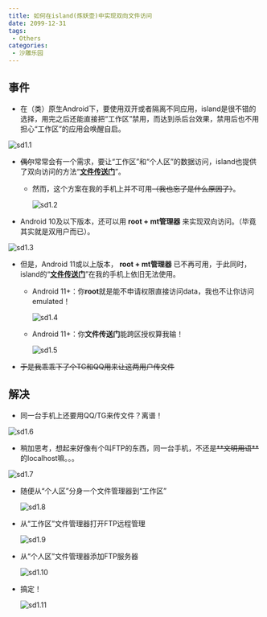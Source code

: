 ```yaml
---
title: 如何在island(炼妖壶)中实现双向文件访问
date: 2099-12-31
tags:
 - Others
categories:
 - 沙雕乐园
---
```


<!-- # 如何在island(炼妖壶)中实现双向文件访问 -->

## 事件

- 在（类）原生Android下，要使用双开或者隔离不同应用，island是很不错的选择，用完之后还能直接把“工作区”禁用，而达到杀后台效果，禁用后也不用担心“工作区”的应用会唤醒自启。

![sd1.1](.\images\sd1.1.jpg)



- ~~偶尔~~常常会有一个需求，要让“工作区”和“个人区”的数据访问，island也提供了双向访问的方法“[**文件传送门**](https://github.com/oasisfeng/island/blob/gh-pages/files.md)”。

  - 然而，这个方案在我的手机上并不可用~~（我也忘了是什么原因了）~~。

    ![sd1.2](.\images\sd1.2.jpg)

- Android 10及以下版本，还可以用 **root + mt管理器** 来实现双向访问。（毕竟其实就是双用户而已）。

![sd1.3](.\images\sd1.3.jpg)

- 但是，Android 11或以上版本， **root + mt管理器** 已不再可用，于此同时，island的“[**文件传送门**](https://github.com/oasisfeng/island/blob/gh-pages/files.md)”在我的手机上依旧无法使用。

  - Android 11+：你**root**就是能不申请权限直接访问data，我也不让你访问emulated！

    ![sd1.4](.\images\sd1.4.png)

  - Android 11+：你**文件传送门**能跨区授权算我输！

    ![sd1.5](.\images\sd1.5.png)



- ~~于是我乖乖下了个TG和QQ用来让这两用户传文件~~



## 解决

- 同一台手机上还要用QQ/TG来传文件？离谱！

![sd1.6](.\images\sd1.6.png)

- 稍加思考，想起来好像有个叫FTP的东西，同一台手机，不还是~~\*\*文明用语\*\*~~的localhost嘛。。。

![sd1.7](.\images\sd1.7.png)

- 随便从“个人区”分身一个文件管理器到“工作区”

  ![sd1.8](.\images\sd1.8.png)

- 从“工作区”文件管理器打开FTP远程管理

  ![sd1.9](.\images\sd1.9.png)

- 从“个人区”文件管理器添加FTP服务器

  ![sd1.10](.\images\sd1.10.png)

- 搞定！

  ![sd1.11](.\images\sd1.11.png)



